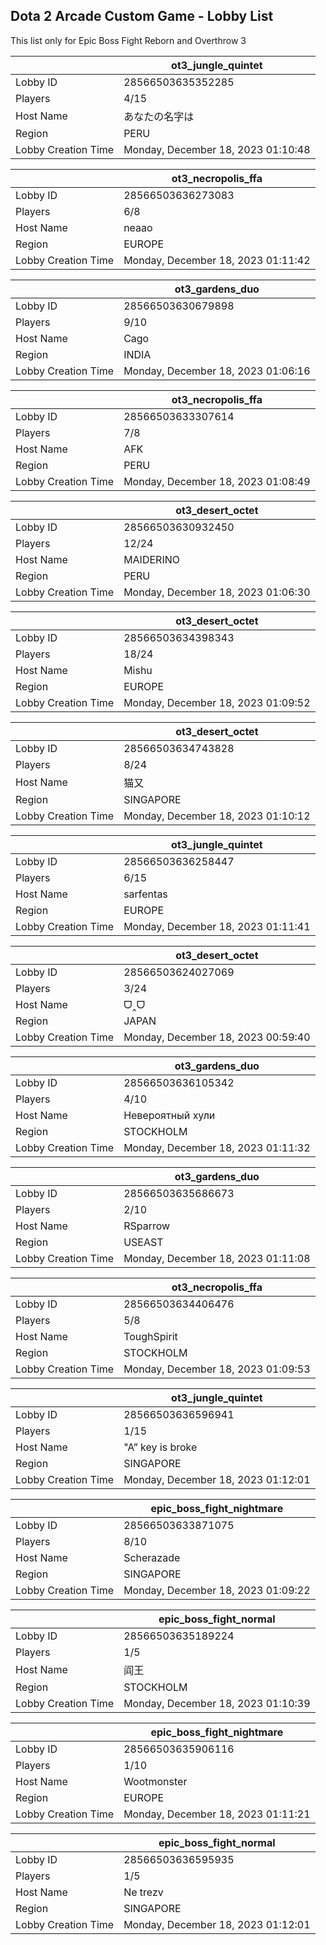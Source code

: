 ## Dota 2 Arcade Custom Game - Lobby List

This list only for Epic Boss Fight Reborn and Overthrow 3

|  | ot3_jungle_quintet |
| ------ | ------ |
| Lobby ID | 28566503635352285 |
| Players | 4/15 |
| Host Name | あなたの名字は |
| Region | PERU |
| Lobby Creation Time | Monday, December 18, 2023 01:10:48 |


|  | ot3_necropolis_ffa |
| ------ | ------ |
| Lobby ID | 28566503636273083 |
| Players | 6/8 |
| Host Name | neaao |
| Region | EUROPE |
| Lobby Creation Time | Monday, December 18, 2023 01:11:42 |


|  | ot3_gardens_duo |
| ------ | ------ |
| Lobby ID | 28566503630679898 |
| Players | 9/10 |
| Host Name | Cago |
| Region | INDIA |
| Lobby Creation Time | Monday, December 18, 2023 01:06:16 |


|  | ot3_necropolis_ffa |
| ------ | ------ |
| Lobby ID | 28566503633307614 |
| Players | 7/8 |
| Host Name | AFK |
| Region | PERU |
| Lobby Creation Time | Monday, December 18, 2023 01:08:49 |


|  | ot3_desert_octet |
| ------ | ------ |
| Lobby ID | 28566503630932450 |
| Players | 12/24 |
| Host Name | MAIDERINO |
| Region | PERU |
| Lobby Creation Time | Monday, December 18, 2023 01:06:30 |


|  | ot3_desert_octet |
| ------ | ------ |
| Lobby ID | 28566503634398343 |
| Players | 18/24 |
| Host Name | Mishu |
| Region | EUROPE |
| Lobby Creation Time | Monday, December 18, 2023 01:09:52 |


|  | ot3_desert_octet |
| ------ | ------ |
| Lobby ID | 28566503634743828 |
| Players | 8/24 |
| Host Name | 猫又 |
| Region | SINGAPORE |
| Lobby Creation Time | Monday, December 18, 2023 01:10:12 |


|  | ot3_jungle_quintet |
| ------ | ------ |
| Lobby ID | 28566503636258447 |
| Players | 6/15 |
| Host Name | sarfentas |
| Region | EUROPE |
| Lobby Creation Time | Monday, December 18, 2023 01:11:41 |


|  | ot3_desert_octet |
| ------ | ------ |
| Lobby ID | 28566503624027069 |
| Players | 3/24 |
| Host Name | ᗜ‸ᗜ |
| Region | JAPAN |
| Lobby Creation Time | Monday, December 18, 2023 00:59:40 |


|  | ot3_gardens_duo |
| ------ | ------ |
| Lobby ID | 28566503636105342 |
| Players | 4/10 |
| Host Name | Невероятный хули |
| Region | STOCKHOLM |
| Lobby Creation Time | Monday, December 18, 2023 01:11:32 |


|  | ot3_gardens_duo |
| ------ | ------ |
| Lobby ID | 28566503635686673 |
| Players | 2/10 |
| Host Name | RSparrow |
| Region | USEAST |
| Lobby Creation Time | Monday, December 18, 2023 01:11:08 |


|  | ot3_necropolis_ffa |
| ------ | ------ |
| Lobby ID | 28566503634406476 |
| Players | 5/8 |
| Host Name | ToughSpirit |
| Region | STOCKHOLM |
| Lobby Creation Time | Monday, December 18, 2023 01:09:53 |


|  | ot3_jungle_quintet |
| ------ | ------ |
| Lobby ID | 28566503636596941 |
| Players | 1/15 |
| Host Name | "A” key is broke |
| Region | SINGAPORE |
| Lobby Creation Time | Monday, December 18, 2023 01:12:01 |


|  | epic_boss_fight_nightmare |
| ------ | ------ |
| Lobby ID | 28566503633871075 |
| Players | 8/10 |
| Host Name | Scherazade |
| Region | SINGAPORE |
| Lobby Creation Time | Monday, December 18, 2023 01:09:22 |


|  | epic_boss_fight_normal |
| ------ | ------ |
| Lobby ID | 28566503635189224 |
| Players | 1/5 |
| Host Name | 阎王 |
| Region | STOCKHOLM |
| Lobby Creation Time | Monday, December 18, 2023 01:10:39 |


|  | epic_boss_fight_nightmare |
| ------ | ------ |
| Lobby ID | 28566503635906116 |
| Players | 1/10 |
| Host Name | Wootmonster |
| Region | EUROPE |
| Lobby Creation Time | Monday, December 18, 2023 01:11:21 |


|  | epic_boss_fight_normal |
| ------ | ------ |
| Lobby ID | 28566503636595935 |
| Players | 1/5 |
| Host Name | Ne trezv |
| Region | SINGAPORE |
| Lobby Creation Time | Monday, December 18, 2023 01:12:01 |


